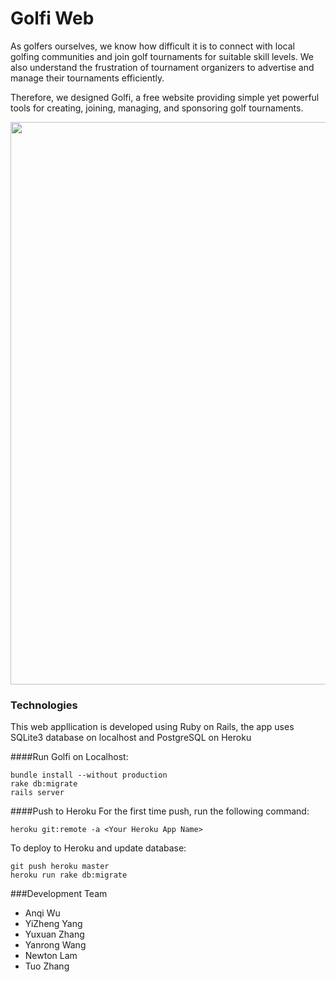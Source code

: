 # Golfi Web
As golfers ourselves, we know how difficult it is to connect with local golfing communities and join golf tournaments for suitable skill levels. We also understand the frustration of tournament organizers to advertise and manage their tournaments efficiently.

Therefore, we designed Golfi, a free website providing simple yet powerful tools for creating, joining, managing, and sponsoring golf tournaments.

<img src="http://i.imgur.com/ihp9c2T.jpg" width="900">

### Technologies
This web appllication is developed using Ruby on Rails, the app uses SQLite3 database on localhost and PostgreSQL on Heroku  

####Run Golfi on Localhost:
```
bundle install --without production
rake db:migrate
rails server
```
####Push to Heroku
For the first time push, run the following command:
```
heroku git:remote -a <Your Heroku App Name>
```
To deploy to Heroku and update database:
```
git push heroku master
heroku run rake db:migrate
```
###Development Team
* Anqi Wu
* YiZheng Yang
* Yuxuan Zhang
* Yanrong Wang
* Newton Lam
* Tuo Zhang
